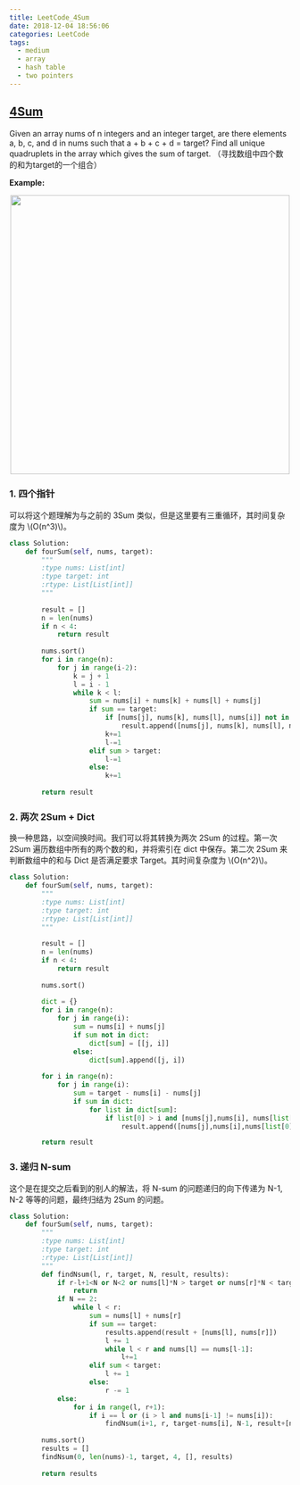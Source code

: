 ```yaml
---
title: LeetCode_4Sum
date: 2018-12-04 18:56:06
categories: LeetCode
tags: 
  - medium
  - array
  - hash table
  - two pointers
---
```


## [4Sum](hhttps://leetcode.com/problems/4sum/)

Given an array nums of n integers and an integer target, are there elements a, b, c, and d in nums such that a + b + c + d = target? Find all unique quadruplets in the array which gives the sum of target.
（寻找数组中四个数的和为target的一个组合）

<!--more-->

**Example:** 

<div align=center>
	<img src="/images/leetcode_18.png" width = "500" align=center/>
</div>

### 1. 四个指针
可以将这个题理解为与之前的 3Sum 类似，但是这里要有三重循环，其时间复杂度为 \\(O(n^3)\\)。
```python
class Solution:
    def fourSum(self, nums, target):
        """
        :type nums: List[int]
        :type target: int
        :rtype: List[List[int]]
        """
        
        result = []
        n = len(nums)
        if n < 4:
            return result
        
        nums.sort()
        for i in range(n):
            for j in range(i-2):
                k = j + 1
                l = i - 1
                while k < l:
                    sum = nums[i] + nums[k] + nums[l] + nums[j]
                    if sum == target:
                        if [nums[j], nums[k], nums[l], nums[i]] not in result:
                            result.append([nums[j], nums[k], nums[l], nums[i]])
                        k+=1
                        l-=1
                    elif sum > target:
                        l-=1
                    else:
                        k+=1
        
        return result
```

### 2. 两次 2Sum + Dict
换一种思路，以空间换时间。我们可以将其转换为两次 2Sum 的过程。第一次 2Sum 遍历数组中所有的两个数的和，并将索引在 dict 中保存。第二次 2Sum 来判断数组中的和与 Dict 是否满足要求 Target。其时间复杂度为 \\(O(n^2)\\)。 
```python
class Solution:
    def fourSum(self, nums, target):
        """
        :type nums: List[int]
        :type target: int
        :rtype: List[List[int]]
        """
        
        result = []
        n = len(nums)
        if n < 4:
            return result
        
        nums.sort()   
     
        dict = {}
        for i in range(n):
            for j in range(i):
                sum = nums[i] + nums[j]
                if sum not in dict:
                    dict[sum] = [[j, i]]
                else:
                    dict[sum].append([j, i])
        
        for i in range(n):
            for j in range(i):
                sum = target - nums[i] - nums[j]
                if sum in dict:
                    for list in dict[sum]:
                        if list[0] > i and [nums[j],nums[i], nums[list[0]], nums[list[1]]] not in result:
                            result.append([nums[j],nums[i],nums[list[0]],nums[list[1]]])

        return result
```

### 3. 递归 N-sum
这个是在提交之后看到的别人的解法，将 N-sum 的问题递归的向下传递为 N-1, N-2 等等的问题，最终归结为 2Sum 的问题。 

```python
class Solution:
    def fourSum(self, nums, target):
        """
        :type nums: List[int]
        :type target: int
        :rtype: List[List[int]]
        """
        def findNsum(l, r, target, N, result, results):
            if r-l+1<N or N<2 or nums[l]*N > target or nums[r]*N < target:
                return
            if N == 2:
                while l < r:
                    sum = nums[l] + nums[r]
                    if sum == target:
                        results.append(result + [nums[l], nums[r]])
                        l += 1
                        while l < r and nums[l] == nums[l-1]:
                            l+=1
                    elif sum < target:
                        l += 1
                    else:
                        r -= 1
            else:
                for i in range(l, r+1):
                    if i == l or (i > l and nums[i-1] != nums[i]):
                        findNsum(i+1, r, target-nums[i], N-1, result+[nums[i]], results)
            
        nums.sort()
        results = []
        findNsum(0, len(nums)-1, target, 4, [], results)
        
        return results 
```























